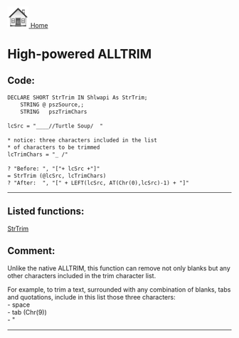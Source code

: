 [<img src="../images/home.png"> Home ](https://github.com/VFPX/Win32API)  

# High-powered ALLTRIM

## Code:
```foxpro  
DECLARE SHORT StrTrim IN Shlwapi As StrTrim;
   	STRING @ pszSource,;
   	STRING   pszTrimChars

lcSrc = "____//Turtle Soup/  "
	
* notice: three characters included in the list
* of characters to be trimmed
lcTrimChars = "_ /"

? "Before: ", "["+ lcSrc +"]"
= StrTrim (@lcSrc, lcTrimChars)
? "After:  ", "[" + LEFT(lcSrc, AT(Chr(0),lcSrc)-1) + "]"  
```  
***  


## Listed functions:
[StrTrim](../libraries/shlwapi/StrTrim.md)  

## Comment:
Unlike the native ALLTRIM, this function can remove not only blanks but any other characters included in the trim character list.  
  
For example, to trim a text, surrounded with any combination of blanks, tabs and quotations, include in this list those three characters:  
	- space  
	- tab (Chr(9))  
	- "  
  
***  

